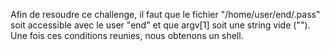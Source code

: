 Afin de resoudre ce challenge, il faut que le fichier "/home/user/end/.pass" soit accessible avec le user "end" et que argv[1] soit une string vide (""). Une fois ces conditions reunies, nous obtenons un shell.

